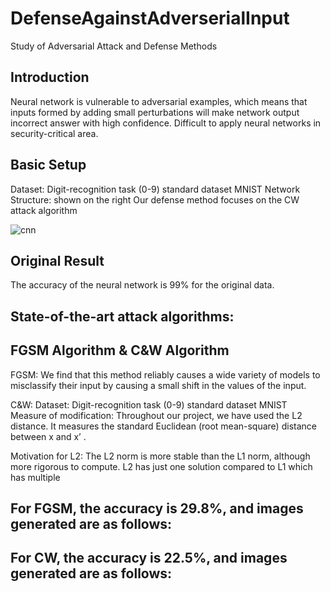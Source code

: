 # DefenseAgainstAdverserialInput
Study of Adversarial Attack and Defense Methods

## Introduction

Neural network is vulnerable to adversarial examples, which means that inputs formed by adding small perturbations will make network output incorrect answer with high confidence. Difficult to apply neural networks in security-critical area.

## Basic Setup

Dataset: Digit-recognition task (0-9) standard dataset MNIST
Network Structure: shown on the right
Our defense method focuses on the CW attack algorithm

![cnn](https://github.com/nikki30/Defense-Against-Adverserial-Input/img/4.png)

## Original Result

The accuracy of the neural network is 99% for the original data.

## State-of-the-art attack algorithms: 
## FGSM Algorithm & C&W Algorithm

FGSM: We find that this method reliably causes a wide variety of models to misclassify their input by causing a small  shift in the values of the input. 

C&W: Dataset: Digit-recognition task (0-9) standard dataset MNIST
Measure of modification: Throughout our project, we have used the L2 distance. It measures the standard Euclidean (root mean-square) distance between x and x’ .

Motivation for L2:
The L2 norm is more stable than the L1 norm, although more rigorous to compute. L2 has just one solution compared to L1 which has multiple

## For FGSM, the accuracy is 29.8%, and images generated are as follows:

## For CW, the accuracy is 22.5%, and images generated are as follows:

  

